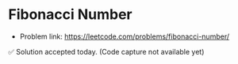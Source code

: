 # Fibonacci Number
- Problem link: https://leetcode.com/problems/fibonacci-number/

✅ Solution accepted today. (Code capture not available yet)
